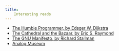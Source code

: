 ```yaml
---
title:
    Interesting reads
---
```


- [The Humble Programmer, by Edsger W. Dijkstra](https://www.cs.utexas.edu/users/EWD/transcriptions/EWD03xx/EWD340.html)
- [The Cathedral and the Bazaar, by Eric S. Raymond](http://www.catb.org/~esr/writings/cathedral-bazaar/cathedral-bazaar/)
- [The GNU Manifesto, by Richard Stallman](https://www.nongnu.org/emacsdoc-fr/manuel/manifesto.html)
- [Analog Museum](http://www.analogmuseum.org/english/)
